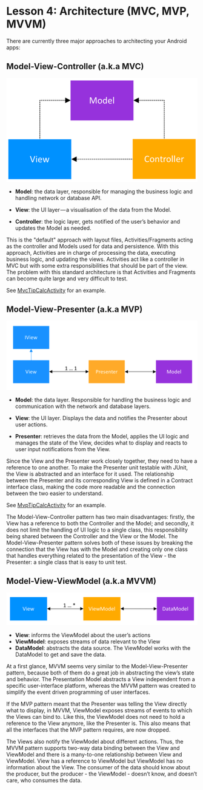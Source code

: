 # Lesson 4: Architecture (MVC, MVP, MVVM)

There are currently three major approaches to architecting your Android apps:

## Model-View-Controller (a.k.a MVC)

![Model View Controller][model-view-controller]

 * **Model**: the data layer, responsible for managing the business logic and handling network or 
database API.

 * **View**: the UI layer — a visualisation of the data from the Model.
 
 * **Controller**: the logic layer, gets notified of the user’s behavior and updates the Model
 as needed.

This is the "default" approach with layout files, Activities/Fragments acting as the controller
and Models used for data and persistence. With this approach, Activities are in charge of
processing the data, executing business logic, and updating the views. Activities act like a
controller in MVC but with some extra responsibilities that should be part of the view. The
problem with this standard architecture is that Activities and Fragments can become quite large and
very difficult to test.

See [MvcTipCalcActivity] for an example.

## Model-View-Presenter (a.k.a MVP)

![Model View Presenter][model-view-presenter]

 * **Model**: the data layer. Responsible for handling the business logic and communication with 
 the network and database layers.
 
 * **View**: the UI layer. Displays the data and notifies the Presenter about user actions.
 
 * **Presenter**: retrieves the data from the Model, applies the UI logic and manages the state of
 the View, decides what to display and reacts to user input notifications from the View.
 
Since the View and the Presenter work closely together, they need to have a reference to one
another. To make the Presenter unit testable with JUnit, the View is abstracted and an interface
for it used. The relationship between the Presenter and its corresponding View is defined in a 
Contract interface class, making the code more readable and the connection between the two easier
to understand.

See [MvpTipCalcActivity] for an example.

The Model-View-Controller pattern has two main disadvantages: firstly, the View has a reference to
both the Controller and the Model; and secondly, it does not limit the handling of UI logic to a
single class, this responsibility being shared between the Controller and the View or the Model.
The Model-View-Presenter pattern solves both of these issues by breaking the connection that the
View has with the Model and creating only one class that handles everything related to the
presentation of the View - the Presenter: a single class that is easy to unit test.

## Model-View-ViewModel (a.k.a MVVM)

![Model View ViewModel][model-view-viewmodel]

 * **View**: informs the ViewModel about the user’s actions
 * **ViewModel**: exposes streams of data relevant to the View
 * **DataModel**: abstracts the data source. The ViewModel works with the DataModel to get and save the data.
 
At a first glance, MVVM seems very similar to the Model-View-Presenter pattern, because both of
them do a great job in abstracting the view’s state and behavior. The Presentation Model abstracts
a View independent from a specific user-interface platform, whereas the MVVM pattern was created to
simplify the event driven programming of user interfaces.

If the MVP pattern meant that the Presenter was telling the View directly what to display, in MVVM,
ViewModel exposes streams of events to which the Views can bind to. Like this, the ViewModel does
not need to hold a reference to the View anymore, like the Presenter is. This also means that all
the interfaces that the MVP pattern requires, are now dropped.

The Views also notify the ViewModel about different actions. Thus, the MVVM pattern supports
two-way data binding between the View and ViewModel and there is a many-to-one relationship between
View and ViewModel. View has a reference to ViewModel but ViewModel has no information about the
View. The consumer of the data should know about the producer, but the producer - the ViewModel -
doesn’t know, and doesn’t care, who consumes the data. 

[model-view-controller]: mvc.png "model-view-controller"
[MvcTipCalcActivity]: src/main/java/com/orobator/helloandroid/lesson4/mvc/controller/MvcTipCalcActivity.java

[model-view-presenter]: mvp.png "model-view-presenter"
[MvpTipCalcActivity]: src/main/java/com/orobator/helloandroid/lesson4/mvp/MvpTipCalcActivity.java

[model-view-viewmodel]: mvvm.png "model-view-viewmodel"